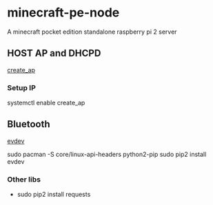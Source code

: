 # minecraft-pe-node
A minecraft pocket edition standalone raspberry pi 2 server

## HOST AP and DHCPD
[create_ap](https://github.com/oblique/create_ap)

### Setup IP
systemctl enable create_ap


## Bluetooth
[evdev](http://python-evdev.readthedocs.org/en/latest/)

sudo pacman -S core/linux-api-headers python2-pip
sudo pip2 install evdev

### Other libs
* sudo pip2 install requests

